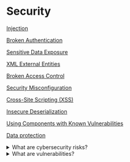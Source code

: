 # Security

[Injection](INJECTION.md)

[Broken Authentication](BROKEN_AUTHENTICATION.md)

[Sensitive Data Exposure](SENSITIVE_DATA_EXPOSURE.md)

[XML External Entities](XML_EXTERNAL_ENTITIES.md)

[Broken Access Control](BROKEN_ACCESS_CONTROL.md)

[Security Misconfiguration](SECURITY_MISCONFIGURATION.md)

[Cross-Site Scripting (XSS)](CROSS_SITE_SCRIPTING_XSS.md)

[Insecure Deserialization](INSECURE_DESERIALIZATION.md)

[Using Components with Known Vulnerabilities](USING_COMPONENTS_WITH_KNOWN_VULNERABILITIES.md)

[Data protection](DATA_PROTECTION.md)

<details>
  <summary>What are cybersecurity risks?</summary>

Cybersecurity risks have emerded as a crucial concern for IT companies. They can be associaged with the loss of confidentiality, integrity, or availability of information (or control) systems and have the potential to adversely impact an organization's operations (i.e, its mission, functions, image, or reputaion).

</details>

<details>
  <summary>What are vulnerabilities?</summary>

Vulnerabilities are weaknesses in a computer or network that leave it susceptible to potential exploitation, such as unauthorized use or access.

</details>

